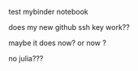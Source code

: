 test mybinder notebook

does my new github ssh key work?? 

maybe it does now?  or now ?

no julia??? 